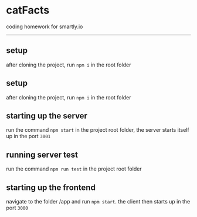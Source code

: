 # catFacts

coding homework for smartly.io

---
## setup
after cloning the project, run ```npm i``` in the root folder

## setup

after cloning the project, run `npm i` in the root folder

## starting up the server

run the command `npm start` in the project root folder, the server starts itself up in the port `3001`

## running server test

run the command `npm run test` in the project root folder

## starting up the frontend

navigate to the folder /app and run `npm start`. the client then starts up in the port `3000`
